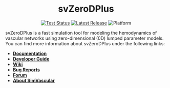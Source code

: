 
<div align="center">
<h1>svZeroDPlus</h1>

[![Test Status](https://github.com/StanfordCBCL/svZeroDPlus/actions/workflows/test.yml/badge.svg)](https://github.com/StanfordCBCL/svZeroDPlus/actions)
[![Latest Release](https://img.shields.io/github/v/release/StanfordCBCL/svZeroDPlus?label=latest)](https://github.com/StanfordCBCL/svZeroDPlus/releases/latest)
![Platform](https://img.shields.io/badge/platform-macOS%20|%20Ubuntu-blue)

</div>

svZeroDPlus is a fast simulation tool for modeling the hemodynamics of
vascular networks using zero-dimensional (0D) lumped parameter models.
You can find more information about svZeroDPlus under the following links:

* [**Documentation**](https://StanfordCBCL.github.io/svZeroDPlus)
* [**Developer Guide**](https://StanfordCBCL.github.io/svZeroDPlus/developer_guide.html)
* [**Wiki**](https://github.com/StanfordCBCL/svZeroDPlus/wiki)
* [**Bug Reports**](https://github.com/StanfordCBCL/svZeroDPlus/issues)
* [**Forum**](https://github.com/StanfordCBCL/svZeroDPlus/discussions)
* [**About SimVascular**](https://simvascular.github.io)
